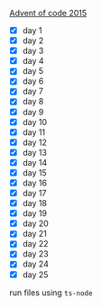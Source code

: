 [Advent of code 2015](https://adventofcode.com/2015)

-   [x] day 1
-   [x] day 2
-   [x] day 3
-   [x] day 4
-   [x] day 5
-   [x] day 6
-   [x] day 7
-   [x] day 8
-   [x] day 9
-   [x] day 10
-   [x] day 11
-   [x] day 12
-   [x] day 13
-   [x] day 14
-   [x] day 15
-   [x] day 16
-   [x] day 17
-   [x] day 18
-   [x] day 19
-   [x] day 20
-   [x] day 21
-   [x] day 22
-   [x] day 23
-   [x] day 24
-   [x] day 25

run files using `ts-node`
